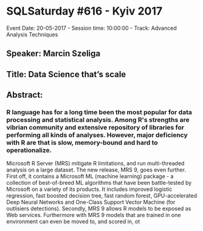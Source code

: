 # SQLSaturday #616 - Kyiv 2017
Event Date: 20-05-2017 - Session time: 10:00:00 - Track: Advanced Analysis Techniques
## Speaker: Marcin Szeliga
## Title: Data Science that’s scale
## Abstract:
### R language has for a long time been the most  popular for data processing and statistical analysis. Among R's strengths are vibrian community and extensive repository of libraries for performing all kinds of analyses. However, major deficiency with R are that is slow, memory-bound and hard to operationalize. 
Microsoft R Server (MRS) mitigate R limitations, and run multi-threaded analysis on a large dataset. The new release, MRS 9, goes even further. 
First off, it contains a Microsoft ML (machine learning) package - a collection of best-of-breed ML algorithms that have been battle-tested by Microsoft on a variety of its products. It includes improved logistic regression, fast boosted decision tree, fast random forest, GPU-accelerated Deep Neural Networks and One-Class Support Vector Machine (for outlisiers detections).
Secondly, MRS 9 allows R models to be exposed as Web services. Furthermore with MRS 9 models that are trained in one environment can even be moved to, and scored in, ot

